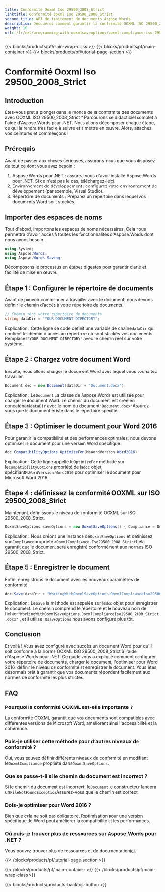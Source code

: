 ```yaml
---
title: Conformité Ooxml Iso 29500_2008_Strict
linktitle: Conformité Ooxml Iso 29500_2008_Strict
second_title: API de traitement de documents Aspose.Words
description: Découvrez comment garantir la conformité OOXML ISO 29500_2008_Strict en utilisant Aspose.Words pour .NET avec ce guide étape par étape.
weight: 10
url: /fr/net/programming-with-ooxmlsaveoptions/ooxml-compliance-iso-29500_2008_strict/
---
```


{{< blocks/products/pf/main-wrap-class >}}
{{< blocks/products/pf/main-container >}}
{{< blocks/products/pf/tutorial-page-section >}}

# Conformité Ooxml Iso 29500_2008_Strict

## Introduction

Êtes-vous prêt à plonger dans le monde de la conformité des documents avec OOXML ISO 29500_2008_Strict ? Parcourons ce didacticiel complet à l'aide d'Aspose.Words pour .NET. Nous allons décomposer chaque étape, ce qui la rendra très facile à suivre et à mettre en œuvre. Alors, attachez vos ceintures et commençons !

## Prérequis

Avant de passer aux choses sérieuses, assurons-nous que vous disposez de tout ce dont vous avez besoin :

1.  Aspose.Words pour .NET : assurez-vous d'avoir installé Aspose.Words pour .NET. Si ce n'est pas le cas, téléchargez-le[ici](https://releases.aspose.com/words/net/).
2. Environnement de développement : configurez votre environnement de développement (par exemple, Visual Studio).
3. Répertoire de documents : Préparez un répertoire dans lequel vos documents Word sont stockés.

## Importer des espaces de noms

Tout d'abord, importons les espaces de noms nécessaires. Cela nous permettra d'avoir accès à toutes les fonctionnalités d'Aspose.Words dont nous avons besoin.

```csharp
using System;
using Aspose.Words;
using Aspose.Words.Saving;
```

Décomposons le processus en étapes digestes pour garantir clarté et facilité de mise en œuvre.

## Étape 1 : Configurer le répertoire de documents

Avant de pouvoir commencer à travailler avec le document, nous devons définir le chemin d’accès à votre répertoire de documents.

```csharp
// Chemin vers votre répertoire de documents
string dataDir = "YOUR DOCUMENT DIRECTORY";
```

 Explication : Cette ligne de code définit une variable de chaîne`dataDir` qui contient le chemin d'accès au répertoire où sont stockés vos documents. Remplacez`"YOUR DOCUMENT DIRECTORY"` avec le chemin réel sur votre système.

## Étape 2 : Chargez votre document Word

Ensuite, nous allons charger le document Word avec lequel vous souhaitez travailler.

```csharp
Document doc = new Document(dataDir + "Document.docx");
```

 Explication : Le`Document` La classe de Aspose.Words est utilisée pour charger le document Word. Le chemin du document est créé en concaténant`dataDir` avec le nom du document`"Document.docx"`Assurez-vous que le document existe dans le répertoire spécifié.

## Étape 3 : Optimiser le document pour Word 2016

Pour garantir la compatibilité et des performances optimales, nous devons optimiser le document pour une version Word spécifique.

```csharp
doc.CompatibilityOptions.OptimizeFor(MsWordVersion.Word2016);
```

 Explication : Cette ligne appelle le`OptimizeFor` méthode sur le`CompatibilityOptions` propriété de la`doc` objet, spécifiant`MsWordVersion.Word2016` pour optimiser le document pour Microsoft Word 2016.

## Étape 4 : définissez la conformité OOXML sur ISO 29500_2008_Strict

Maintenant, définissons le niveau de conformité OOXML sur ISO 29500_2008_Strict.

```csharp
OoxmlSaveOptions saveOptions = new OoxmlSaveOptions() { Compliance = OoxmlCompliance.Iso29500_2008_Strict };
```

 Explication : Nous créons une instance de`OoxmlSaveOptions` et définissez son`Compliance`propriété à`OoxmlCompliance.Iso29500_2008_Strict`Cela garantit que le document sera enregistré conformément aux normes ISO 29500_2008_Strict.

## Étape 5 : Enregistrer le document

Enfin, enregistrons le document avec les nouveaux paramètres de conformité.

```csharp
doc.Save(dataDir + "WorkingWithOoxmlSaveOptions.OoxmlComplianceIso29500_2008_Strict.docx", saveOptions);
```

 Explication : Le`Save` la méthode est appelée sur le`doc` objet pour enregistrer le document. Le chemin comprend le répertoire et le nouveau nom de fichier`"WorkingWithOoxmlSaveOptions.OoxmlComplianceIso29500_2008_Strict.docx"` , et il utilise le`saveOptions` nous avons configuré plus tôt.

## Conclusion

Et voilà ! Vous avez configuré avec succès un document Word pour qu'il soit conforme à la norme OOXML ISO 29500_2008_Strict à l'aide d'Aspose.Words pour .NET. Ce guide vous a expliqué comment configurer votre répertoire de documents, charger le document, l'optimiser pour Word 2016, définir le niveau de conformité et enregistrer le document. Vous êtes désormais prêt à garantir que vos documents répondent facilement aux normes de conformité les plus strictes.

## FAQ

### Pourquoi la conformité OOXML est-elle importante ?
La conformité OOXML garantit que vos documents sont compatibles avec différentes versions de Microsoft Word, améliorant ainsi l'accessibilité et la cohérence.

### Puis-je utiliser cette méthode pour d’autres niveaux de conformité ?
Oui, vous pouvez définir différents niveaux de conformité en modifiant le`OoxmlCompliance` propriété dans`OoxmlSaveOptions`.

### Que se passe-t-il si le chemin du document est incorrect ?
 Si le chemin du document est incorrect, le`Document` le constructeur lancera un`FileNotFoundException`Assurez-vous que le chemin est correct.

### Dois-je optimiser pour Word 2016 ?
Bien que cela ne soit pas obligatoire, l’optimisation pour une version spécifique de Word peut améliorer la compatibilité et les performances.

### Où puis-je trouver plus de ressources sur Aspose.Words pour .NET ?
 Vous pouvez trouver plus de ressources et de documentation[ici](https://reference.aspose.com/words/net/).

{{< /blocks/products/pf/tutorial-page-section >}}

{{< /blocks/products/pf/main-container >}}
{{< /blocks/products/pf/main-wrap-class >}}

{{< blocks/products/products-backtop-button >}}
